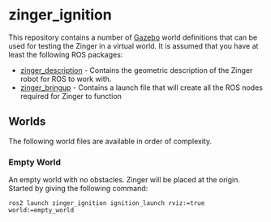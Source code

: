 # zinger_ignition

This repository contains a number of [Gazebo](http://gazebosim.org/) world definitions that can be used
for testing the Zinger in a virtual world. It is assumed
that you have at least the following ROS packages:

* [zinger_description](https://github.com/pvandervelde/zinger_description) - Contains the geometric
  description of the Zinger robot for ROS to work with.
* [zinger_bringup](https://github.com/pvandervelde/zinger_bringup) - Contains a launch file that will
  create all the ROS nodes required for Zinger to function

## Worlds

The following world files are available in order of complexity.

### Empty World

An empty world with no obstacles. Zinger will be placed at the origin. Started
by giving the following command:

    ros2 launch zinger_ignition ignition_launch rviz:=true world:=empty_world
